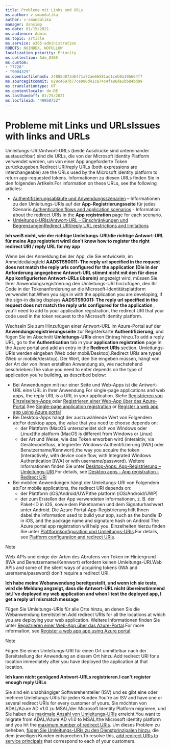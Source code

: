 ```yaml
---
title: Probleme mit Links und URLs
ms.author: v-smandalika
author: v-smandalika
manager: dansimp
ms.date: 01/15/2021
ms.audience: Admin
ms.topic: article
ms.service: o365-administration
ROBOTS: NOINDEX, NOFOLLOW
localization_priority: Priority
ms.collection: Adm_O365
ms.custom:
- "7720"
- "9004329"
ms.openlocfilehash: 24885d873d6471a72ae66581ad1ceb0a19b664f7
ms.sourcegitcommit: 029c4697b77ce996d41ca74c4fa86de1bb84bd99
ms.translationtype: HT
ms.contentlocale: de-DE
ms.lasthandoff: 01/25/2021
ms.locfileid: "49950732"
---
```

# <a name="issues-with-links-and-urls"></a><span data-ttu-id="e2c10-102">Probleme mit Links und URLs</span><span class="sxs-lookup"><span data-stu-id="e2c10-102">Issues with links and URLs</span></span>

<span data-ttu-id="e2c10-103">Umleitungs-URI/Antwort-URLs (beide Ausdrücke sind untereinander austauschbar) sind die URLs, die von der Microsoft Identity Platform verwendet werden, um von einer App angeforderte Token zurückzugeben.</span><span class="sxs-lookup"><span data-stu-id="e2c10-103">Redirect URI/reply URLs (both expressions are interchangeable) are the URLs used by the Microsoft identity platform to return app-requested tokens.</span></span> <span data-ttu-id="e2c10-104">Informationen zu diesen URLs finden Sie in den folgenden Artikeln:</span><span class="sxs-lookup"><span data-stu-id="e2c10-104">For information on these URLs, see the following articles:</span></span>

- <span data-ttu-id="e2c10-105">[Authentifizierungsabläufe und Anwendungsszenarien](https://docs.microsoft.com/azure/active-directory/develop/authentication-flows-app-scenarios) – Informationen zu den Umleitungs-URIs auf der **App-Registrierungsseite** für jedes Szenario.</span><span class="sxs-lookup"><span data-stu-id="e2c10-105">[Authentication flows and application scenarios](https://docs.microsoft.com/azure/active-directory/develop/authentication-flows-app-scenarios) - Information about the redirect URIs in the **App registration** page for each scenario.</span></span>
- [<span data-ttu-id="e2c10-106">Umleitungs-URIs/Antwort-URL – Einschränkungen und Begrenzungen</span><span class="sxs-lookup"><span data-stu-id="e2c10-106">Redirect URI/reply URL restrictions and limitations</span></span>](https://docs.microsoft.com/azure/active-directory/develop/reply-url)

<span data-ttu-id="e2c10-107">**Ich weiß nicht, wie der richtige Umleitungs-URI/die richtige Antwort-URL für meine App registriert wird**</span><span class="sxs-lookup"><span data-stu-id="e2c10-107">**I don't know how to register the right redirect URI / reply URL for my app**</span></span>

<span data-ttu-id="e2c10-108">Wenn bei der Anmeldung bei der App, die Sie entwickeln, im Anmeldedialogfeld **AADSTS50011: The reply url specified in the request does not match the reply urls configured for the application (Die in der Anforderung angegebene Antwort-URL stimmt nicht mit den für diese App konfigurierten Antwort-URLs überein)<your app ID>** angezeigt wird, müssen Sie Ihrer Anwendungsregistrierung den Umleitungs-URI hinzufügen, den Ihr Code in der Tokenanforderung an die Microsoft-Identitätsplattform verwendet hat.</span><span class="sxs-lookup"><span data-stu-id="e2c10-108">When you sign in with the application you are developing, if the sign-in dialog displays **AADSTS50011: The reply url specified in the request does not match the reply urls configured for the application <your app ID>**, you'll need to add to your application registration, the redirect URI that your code used in the token request to the Microsoft identity platform.</span></span>

<span data-ttu-id="e2c10-109">Wechseln Sie zum Hinzufügen einer Antwort-URL im Azure-Portal auf der **Anwendungsregistrierungsseite** zur Registerkarte **Authentifizierung**, und fügen Sie im Abschnitt **Umleitungs-URIs** einen Eintrag hinzu.</span><span class="sxs-lookup"><span data-stu-id="e2c10-109">To add a reply URL, go to the **Authentication** tab in your **application registration** page in the Azure portal and add an entry in the **Redirect URIs** section.</span></span> <span data-ttu-id="e2c10-110">Umleitungs-URIs werden eingeben (Web oder mobil/Desktop).</span><span class="sxs-lookup"><span data-stu-id="e2c10-110">Redirect URIs are typed (Web or mobile/desktop).</span></span> <span data-ttu-id="e2c10-111">Der Wert, den Sie eingeben müssen, hängt von der Art der von Ihnen erstellten Anwendung ab, wie nachstehend beschrieben:</span><span class="sxs-lookup"><span data-stu-id="e2c10-111">The value you need to enter depends on the type of application you're building, as described below:</span></span>

- <span data-ttu-id="e2c10-112">Bei Anwendungen mit nur einer Seite und Web-Apps ist die Antwort-URL eine URL in Ihrer Anwendung.</span><span class="sxs-lookup"><span data-stu-id="e2c10-112">For single-page applications and web apps, the reply URL is a URL in your application.</span></span> <span data-ttu-id="e2c10-113">Siehe [Registrieren von Einzelseiten-Apps ](https://docs.microsoft.com/azure/active-directory/develop/scenario-spa-app-registration#register-a-redirect-uri) oder [Registrieren einer Web-App über das Azure-Portal](https://docs.microsoft.com/azure/active-directory/develop/scenario-web-app-sign-user-app-registration?tabs=aspnetcore#register-an-app-using-azure-portal).</span><span class="sxs-lookup"><span data-stu-id="e2c10-113">See [Single-page application registration](https://docs.microsoft.com/azure/active-directory/develop/scenario-spa-app-registration#register-a-redirect-uri) or [Register a web app app using Azure portal](https://docs.microsoft.com/azure/active-directory/develop/scenario-web-app-sign-user-app-registration?tabs=aspnetcore#register-an-app-using-azure-portal)</span></span>
- <span data-ttu-id="e2c10-114">Bei Desktop-Apps hängt der auszuwählende Wert von Folgendem ab:</span><span class="sxs-lookup"><span data-stu-id="e2c10-114">For desktop apps, the value that you need to choose depends on:</span></span>
    - <span data-ttu-id="e2c10-115">der Plattform (MacOS unterscheidet sich von Windows oder Linux)</span><span class="sxs-lookup"><span data-stu-id="e2c10-115">the platform (MacOS is different from Windows or Linux)</span></span>
    - <span data-ttu-id="e2c10-116">der Art und Weise, wie das Token erworben wird (interaktiv, via Gerätecodefluss, integrierter Windows-Authentifizierung [IWA] oder Benutzername/Kennwort).</span><span class="sxs-lookup"><span data-stu-id="e2c10-116">the way you acquire the token (interactively, with device code flow, with Integrated Windows Authentication [IWA] or with username/password).</span></span>
    <span data-ttu-id="e2c10-117">Weitere Informationen finden Sie unter [Desktop-Apps: App-Registrierung – Umleitungs-URI](https://docs.microsoft.com/azure/active-directory/develop/scenario-desktop-app-registration#redirect-uris).</span><span class="sxs-lookup"><span data-stu-id="e2c10-117">For details, see [Desktop apps - App registration - Redirect URi](https://docs.microsoft.com/azure/active-directory/develop/scenario-desktop-app-registration#redirect-uris)</span></span>
- <span data-ttu-id="e2c10-118">Bei mobilen Anwendungen hängt der Umleitungs-URI von Folgendem ab:</span><span class="sxs-lookup"><span data-stu-id="e2c10-118">For mobile applications, the redirect URI depends on:</span></span>
    - <span data-ttu-id="e2c10-119">der Plattform (iOS/Android/UWP)</span><span class="sxs-lookup"><span data-stu-id="e2c10-119">the platform (iOS/Android/UWP)</span></span>
    - <span data-ttu-id="e2c10-120">der zum Erstellen der App verwendeten Informationen, z. B. der Paket-ID in iOS, sowie dem Paketnamen und dem Signaturhashwert unter Android. Die Azure Portal-App-Registrierung hilft Ihnen dabei.</span><span class="sxs-lookup"><span data-stu-id="e2c10-120">the information used to build your app, such as the bundle ID in iOS, and the package name and signature hash on Android The Azure portal app registration will help you.</span></span> <span data-ttu-id="e2c10-121">Einzelheiten hierzu finden Sie unter [Plattformkonfiguration und Umleitungs-URIs](https://docs.microsoft.com/azure/active-directory/develop/scenario-mobile-app-registration#platform-configuration-and-redirect-uris).</span><span class="sxs-lookup"><span data-stu-id="e2c10-121">For details, see [Platform configuration and redirect URIs](https://docs.microsoft.com/azure/active-directory/develop/scenario-mobile-app-registration#platform-configuration-and-redirect-uris).</span></span>

> [!NOTE]
> <span data-ttu-id="e2c10-122">Web-APIs und einige der Arten des Abrufens von Token im Hintergrund (IWA und Benutzername/Kennwort) erfordern keinen Umleitungs-URI.</span><span class="sxs-lookup"><span data-stu-id="e2c10-122">Web APIs and some of the silent ways of acquiring tokens (IWA and username/password) don't require a redirect URI.</span></span>

<span data-ttu-id="e2c10-123">**Ich habe meine Webanwendung bereitgestellt, und wenn ich sie teste, wird die Meldung angzeigt, dass die Antwort-URL nicht übereinstimmend ist.**</span><span class="sxs-lookup"><span data-stu-id="e2c10-123">**I've deployed my web application and when I test the deployed app, I get a reply url mismatch message**</span></span>

<span data-ttu-id="e2c10-124">Fügen Sie Umleitungs-URIs für alle Orte hinzu, an denen Sie die Webanwendung bereitstellen.</span><span class="sxs-lookup"><span data-stu-id="e2c10-124">Add redirect URIs for all the locations at which you are deploying your web application.</span></span> <span data-ttu-id="e2c10-125">Weitere Informationen finden Sie unter [Registrieren einer Web-App über das Azure-Portal](https://docs.microsoft.com/azure/active-directory/develop/scenario-web-app-sign-user-app-registration).</span><span class="sxs-lookup"><span data-stu-id="e2c10-125">For more information, see [Register a web app app using Azure portal](https://docs.microsoft.com/azure/active-directory/develop/scenario-web-app-sign-user-app-registration).</span></span>

> [!NOTE]
> <span data-ttu-id="e2c10-126">Fügen Sie einen Umleitungs-URI für einen Ort unmittelbar nach der Bereitstellung der Anwendung an diesem Ort hinzu.</span><span class="sxs-lookup"><span data-stu-id="e2c10-126">Add redirect URI for a location immediately after you have deployed the application at that location.</span></span>

<span data-ttu-id="e2c10-127">**Ich kann nicht genügend Antwort-URLs registrieren.**</span><span class="sxs-lookup"><span data-stu-id="e2c10-127">**I can't register enough reply URLs**</span></span>

<span data-ttu-id="e2c10-128">Sie sind ein unabhängiger Softwarehersteller (ISV) und es gibt eine oder mehrere Umleitungs-URIs für jeden Kunden.</span><span class="sxs-lookup"><span data-stu-id="e2c10-128">You're an ISV and have one or several redirect URIs for every customer of yours.</span></span> <span data-ttu-id="e2c10-129">Sie möchten von ADAL/Azure AD v1.0 zu MSAL/der Microsoft Identity Platform migrieren, und Sie haben die [maximale Anzahl von Umleitungs-URIs](https://docs.microsoft.com/azure/active-directory/develop/reply-url#maximum-number-of-redirect-uris) erreicht.</span><span class="sxs-lookup"><span data-stu-id="e2c10-129">You want to migrate from ADAL/Azure AD v1.0 to MSAL/the Microsoft identity platform and you hit the [maximum number of redirect URIs](https://docs.microsoft.com/azure/active-directory/develop/reply-url#maximum-number-of-redirect-uris).</span></span> <span data-ttu-id="e2c10-130">Um dieses Problem zu beheben, [fügen Sie Umleitungs-URIs zu den Dienstprinzipalen hinzu](https://docs.microsoft.com/azure/active-directory/develop/reply-url#add-redirect-uris-to-service-principals), die dem jeweiligen Kunden entsprechen.</span><span class="sxs-lookup"><span data-stu-id="e2c10-130">To resolve this, [add redirect URIs to service principals](https://docs.microsoft.com/azure/active-directory/develop/reply-url#add-redirect-uris-to-service-principals) that correspond to each of your customers.</span></span>
